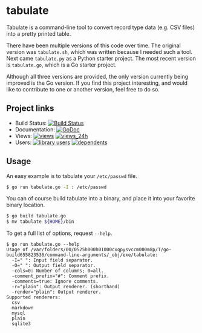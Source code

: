 # tabulate
Tabulate is a command-line tool to convert record type data (e.g. CSV files)
into a pretty printed table.

There have been multiple versions of this code over time. The original version
was `tabulate.sh`, which was written because I needed such a tool. Next came
`tabulate.py` as a Python starter project. The most recent version is
`tabulate.go`, which is a Go starter project.

Although all three versions are provided, the only version currently being
improved is the Go version. If you find this project interesting, and would
like to contribute to one or another version, feel free to do so.

## Project links
* Build Status:  [![Build Status][CIStatus]][CIProject]
* Documentation: [![GoDoc][GoDocStatus]][GoDoc]
* Views:         [![views][SGViews]][SGProject] [![views_24h][SGViews24h]][SGProject]
* Users:         [![library users][SGUsers]][SGProject] [![dependents][SGDependents]][SGProject]

## Usage
An easy example is to tabulate your `/etc/passwd` file.

```sh
$ go run tabulate.go -I : /etc/passwd
```

You can of course build tabulate into a binary, and place it into your favorite
binary location.

```sh
$ go build tabulate.go
$ mv tabulate ${HOME}/bin
```

To get a full list of options, request `--help`.

```
$ go run tabulate.go --help
Usage of /var/folders/00/0525h000h01000cxqpysvccm000m8p/T/go-build655823536/command-line-arguments/_obj/exe/tabulate:
  -I=" ": Input field separator.
  -O=" ": Output field separator.
  -cols=0: Number of columns; 0=all.
  -comment_prefix="#": Comment prefix.
  -comments=true: Ignore comments.
  -r="plain": Output renderer. (shorthand)
  -render="plain": Output renderer.
Supported renderers:
  csv
  markdown
  mysql
  plain
  sqlite3
```

<!--- Links -->
[CIProject]: https://travis-ci.org/kward/tabulate
[CIStatus]: https://travis-ci.org/kward/tabulate.png?branch=master

[GoDoc]: https://godoc.org/github.com/kward/tabulate
[GoDocStatus]: https://godoc.org/github.com/kward/tabulate?status.svg

[SGProject]: https://sourcegraph.com/github.com/kward/tabulate
[SGDependents]: https://sourcegraph.com/api/repos/github.com/kward/tabulate/.badges/dependents.svg
[SGUsers]: https://sourcegraph.com/api/repos/github.com/kward/tabulate/.badges/library-users.svg
[SGViews]: https://sourcegraph.com/api/repos/github.com/kward/tabulate/.counters/views.svg
[SGViews24h]: https://sourcegraph.com/api/repos/github.com/kward/tabulate/.counters/views-24h.svg?no-count=1

